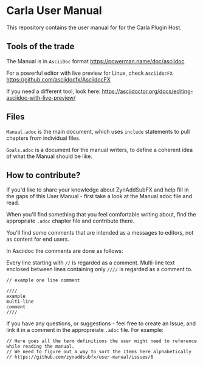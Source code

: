 # Carla User Manual

This repository contains the user manual for for the Carla Plugin Host.

## Tools of the trade

The Manual is in `AsciiDoc` format https://powerman.name/doc/asciidoc

For a powerful editor with live preview for Linux, check `AsciidocFX` https://github.com/asciidocfx/AsciidocFX

If you need a different tool, look here: https://asciidoctor.org/docs/editing-asciidoc-with-live-preview/

## Files

`Manual.adoc` is the main document, which uses `include` statements to pull chapters from individual files.

`Goals.adoc` is a document for the manual writers, to define a coherent idea of what the Manual should be like.

## How to contribute?

If you'd like to share your knowledge about ZynAddSubFX and help fill in the gaps of this User Manual - first take a look at the Manual.adoc file and read.

When you'll find something that you feel comfortable writing about, find the appropriate `.adoc` chapter file and contribute there.

You'll find some comments that are intended as a messages to editors, not as content for end users.

In Asciidoc the comments are done as follows:

Every line starting with `//` is regarded as a comment.
Multi-line text enclosed between lines containing only `////` is regarded as a comment to.

    // example one line comment

    ////
    example
    multi-line
    comment
    ////

If you have any questions, or suggestions - feel free to create an Issue, and link it in a comment in the appropreiate `.adoc` file. For example:

    // Here goes all the term definitions the user might need to reference while reading the manual.
    // We need to figure out a way to sort the items here alphabetically
    // https://github.com/zynaddsubfx/user-manual/issues/6

